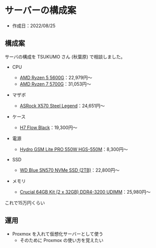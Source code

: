 # サーバーの構成案

- 作成日：2022/08/25

## 構成案
サーバの構成を TSUKUMO さん (秋葉原) で相談しました。

- CPU
  - [AMD Ryzen 5 5600G](https://www.amd.com/ja/products/apu/amd-ryzen-5-5600g)：22,979円～
  - [AMD Ryzen 7 5700G](https://www.amd.com/ja/products/apu/amd-ryzen-7-5700g)：31,053円～
- マザボ
  - [ASRock X570 Steel Legend](https://www.asrock.com/mb/AMD/X570%20Steel%20Legend/index.jp.asp)：24,651円～
- ケース
  - [H7 Flow Black](https://www.aiuto-jp.co.jp/products/product_4044.php)：19,300円～


- 電源
  - [Hydro GSM Lite PRO 550W HGS-550M](https://www.fsplifestyle.com/jp/product/HydroGSMLitePRO550W.html)：8,300円～
- SSD
  - [WD Blue SN570 NVMe SSD (2TB)](https://www.westerndigital.com/ja-jp/products/internal-drives/wd-blue-sn570-nvme-ssd#WDS250G3B0C)：22,800円～
- メモリ
  - [Crucial 64GB Kit (2 x 32GB) DDR4-3200 UDIMM](https://www.crucial.jp/memory/ddr4/ct2k32g4dfd832a)：25,980円～

これで15万円くらい

## 運用
- Proxmox を入れて仮想化サーバーとして使う
  - そのために Proxmox の使い方を覚えたい